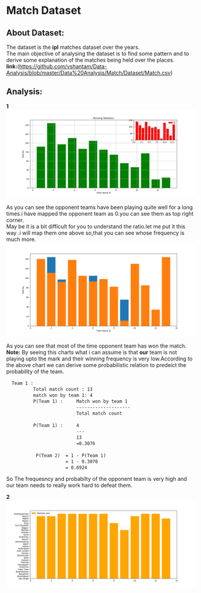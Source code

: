 #  Match Dataset
## About Dataset:
The dataset is the <b>ipl</b> matches dataset over the years.<br>
The main objective of analysing the dataset is to find some pattern and to derive some  explanation of the matches being held over the places.<br>
<b>link:</b>(https://github.com/vshantam/Data-Analysis/blob/master/Data%20Analysis/Match/Dataset/Match.csv)
## Analysis:

<b>1</b>
![alt_tag](https://github.com/vshantam/Data-Analysis/blob/master/Data%20Analysis/Match/Analysis/intern1.png)

As you can see the opponent teams have been playing quite well for a long times.i have mapped the opponent team as 0.you can see them as top right corner.<br>
May be it is a bit difficult for you to understand the ratio.let me put it this way .i will map them one above so,that you can see whose frequency is much more.<br>
![alt_tag](https://github.com/vshantam/Data-Analysis/blob/master/Data%20Analysis/Match/Analysis/figure_1.png)

As you can see that most of the time opponent team has won the match.<br>
<b>Note:</b> By seeing this charts what i can assume is that <b>our</b> team  is not playing upto the mark and their winning frequency is very low.According to the above chart we can derive some probabilistic relation to predeict the probability of the team.
    
      Team 1 :
              Total match count : 13
              match won by team 1: 4
              P(Team 1) :     Match won by team 1
                              --------------------
                              Total match count
                              
              P(Team 1) :     4
                              ---
                              13
                              =0.3076
                            
               P(Team 2)  = 1 - P(Team 1)
                          = 1 - 0.3076
                          = 0.6924
So The frequesncy and probabilty of the opponent team is very high and our team needs to really work hard to defeat them.

<b>2</b>
![alt_tag](https://github.com/vshantam/Data-Analysis/blob/master/Data%20Analysis/Match/Analysis/intern2.png)

